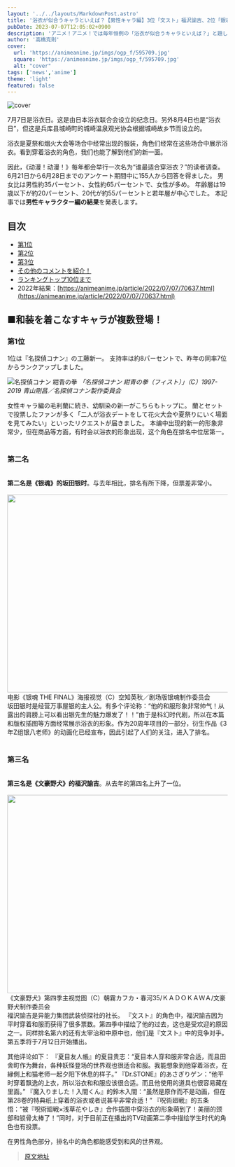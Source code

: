 ```yaml
---
layout: '../../layouts/MarkdownPost.astro'
title: '浴衣が似合うキャラといえば？【男性キャラ編】3位「文スト」福沢諭吉、2位「銀魂」坂田銀時、1位は「名探偵コナン」工藤新一 ＜23年版＞'
pubDate: 2023-07-07T12:05:02+0900
description: 'アニメ！アニメ！では毎年恒例の「浴衣が似合うキャラといえば？」と題した読者アンケートを実施しました。結果を発表します。'
author: '高橋克則'
cover:
  url: 'https://animeanime.jp/imgs/ogp_f/595709.jpg'
  square: 'https://animeanime.jp/imgs/ogp_f/595709.jpg'
  alt: "cover"
tags: ['news','anime']
theme: 'light'
featured: false
---
```


![cover](https://animeanime.jp/imgs/ogp_f/595709.jpg)

7月7日是浴衣日。这是由日本浴衣联合会设立的纪念日。另外8月4日也是“浴衣日”，但这是兵库县城崎町的城崎温泉观光协会根据城崎故乡节而设立的。

浴衣是夏祭和烟火大会等场合中经常出现的服装，角色们经常在这些场合中展示浴衣。看到穿着浴衣的角色，我们也能了解到他们的新一面。

因此，《动漫！动漫！》每年都会举行一次名为“谁最适合穿浴衣？”的读者调查。
6月21日から6月28日までのアンケート期間中に155人から回答を得ました。
男女比は男性約35パーセント、女性約65パーセントで、女性が多め。 年齢層は19歳以下が約20パーセント、20代が約55パーセントと若年層が中心でした。
本記事では**男性キャラクター編の結果**を発表します。

## 目次
- [第1位](#list01)
- [第2位](#list02)
- [第3位](#list03)
- [その他のコメントを紹介！](#list04)
- [ランキングトップ10位まで](#list05)
- 2022年結果：[https://animeanime.jp/article/2022/07/07/70637.html](https://animeanime.jp/article/2022/07/07/70637.html)

## ■和装を着こなすキャラが複数登場！
### 第1位
1位は『名探偵コナン』の工藤新一。 支持率は約8パーセントで、昨年の同率7位からランクアップしました。

![名探偵コナン 紺青の拳](https://animeanime.jp/imgs/zoom/597124.jpg)
*「名探偵コナン 紺青の拳（フィスト）」（C）1997-2019 青山剛昌／名探偵コナン製作委員会*

女性キャラ編の毛利蘭に続き、幼馴染の新一がこちらもトップに。 蘭とセットで投票したファンが多く「二人が浴衣デートをして花火大会や夏祭りにいく場面を見てみたい」といったリクエストが届きました。
本编中出现的新一的形象非常少，但在商品等方面，有时会以浴衣的形象出现，这个角色在排名中位居第一。 <br><br><h3 id="list02" class="subtitle">第二名</h3><br><span class="underline"><span style="font-weight:bold;">第二名是《银魂》的坂田银时</span></span>。与去年相比，排名有所下降，但票差非常小。 <br><br><img src="https://animeanime.jp/imgs/zoom/595709.jpg" class="inline-article-image" width="640" height="452"><br><span class="cap txt-center">电影《银魂 THE FINAL》海报视觉（C）空知英秋／剧场版银魂制作委员会</span><br>坂田银时是经营万事屋银的主人公。有多个评论称：“他的和服形象非常帅气！从露出的肩膀上可以看出银先生的魅力爆发了！！”由于是科幻时代剧，所以在本篇和版权插图等方面经常展示浴衣的形象。作为20周年项目的一部分，衍生作品《3年Z组银八老师》的动画化已经宣布，因此引起了人们的关注，进入了排名。 <br><br><h3 id="list03" class="subtitle">第三名</h3><br><span class="underline"><span style="font-weight:bold;">第三名是《文豪野犬》的福沢諭吉</span></span>。从去年的第四名上升了一位。 <br><br><img src="https://animeanime.jp/imgs/zoom/597123.jpg" class="inline-article-image" width="640" height="453"><br><span class="cap txt-center">《文豪野犬》第四季主视觉图（C）朝霧カフカ・春河35/ＫＡＤＯＫＡＷＡ/文豪野犬制作委员会</span><br>福沢諭吉是异能力集团武装侦探社的社长。
『文スト』的角色中，福沢諭吉因为平时穿着和服而获得了很多票数。第四季中描绘了他的过去，这也是受欢迎的原因之一。同样排名第六的还有太宰治和中原中也，他们是『文スト』中的竞争对手。第五季将于7月12日开始播出。

其他评论如下：
『夏目友人帳』的夏目贵志：“夏目本人穿和服非常合适，而且田舎町作为舞台，各种妖怪登场的世界观也很适合和服。我能想象到他穿着浴衣，在縁側上和猫老师一起夕阳下休息的样子。”
『Dr.STONE』的あさぎりゲン：“他平时穿着飘逸的上衣，所以浴衣和和服应该很合适。而且他使用的道具也很容易藏在里面。”
『魔入りました！入間くん』的鈴木入間：“虽然是原作而不是动画，但在第28卷的特典纸上穿着的浴衣或者说甚平非常合适！”
『呪術廻戦』的五条悟：“被『呪術廻戦×浅草花やしき』合作插图中穿浴衣的形象萌到了！美丽的颈部和锁骨太棒了！”同时，对于目前正在播出的TV动画第二季中描绘学生时代的角色也有投票。

在男性角色部分，排名中的角色都能感受到和风的世界观。

>[原文地址](https://animeanime.jp/article/2023/07/07/78419.html)  